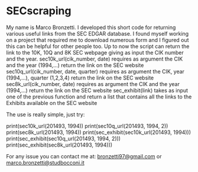 # SECscraping
My name is Marco Bronzetti. I developed this short code for returning various useful links from the SEC EDGAR database. I found myself working on a project that required me to download numerous form and I figured out this can be helpful for other people too.
Up to now the script can return the link to the 10K, 10Q and 8K SEC webpage giving as input the CIK number and the year.
sec10k_url(cik_number, date) requires as argument the CIK and the year (1994,...) return the link on the SEC website
sec10q_url(cik_number, date, quarter) requires as argument the CIK, year (1994,...), quarter (1,2,3,4) return the link on the SEC website
sec8k_url(cik_number, date) requires as argument the CIK and the year (1994,...) return the link on the SEC website
sec_exhibit(link) takes as input one of the previous function and return a list that contains all the links to the Exhibits available on the SEC website

The use is really simple, just try:

print(sec10k_url(201493, 1994))
print(sec10q_url(201493, 1994, 2))
print(sec8k_url(201493, 1994))
print(sec_exhibit(sec10k_url(201493, 1994)))
print(sec_exhibit(sec10q_url(201493, 1994, 2)))
print(sec_exhibit(sec8k_url(201493, 1994)))

For any issue you can contact me at: bronzetti97@gmail.com or marco.bronzetti@studbocconi.it
